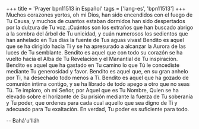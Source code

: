 +++
title = 'Prayer bpn11513 in Español'
tags = ['lang-es', 'bpn11513']
+++
Muchos corazones yertos, oh mi Dios, han sido encendidos con el fuego de Tu Causa, y muchos de cuantos estaban dormidos han sido despertados por la dulzura de Tu voz. ¡Cuántos son los extraños que han buscado abrigo a la sombra del árbol de Tu unicidad, y cuán numerosos los sedientos que han anhelado en Tus días la fuente de Tus aguas vivas!
Bendito es aquel que se ha dirigido hacia Ti y se ha apresurado a alcanzar la Aurora de las luces de Tu semblante. Bendito es aquel que con todo su corazón se ha vuelto hacia el Alba de Tu Revelación y el Manantial de Tu inspiración. Bendito es aquel que ha gastado en Tu camino lo que Tú le concediste mediante Tu generosidad y favor. Bendito es aquel que, en su gran anhelo por Ti, ha desechado todo menos a Ti. Bendito es aquel que ha gozado de comunión íntima contigo, y se ha librado de todo apego a otro que no seas Tú.
Te imploro, oh mi Señor, por Aquel que es Tu Nombre, Quien se ha elevado sobre el horizonte de Su prisión mediante la fuerza de Tu soberanía y Tu poder, que ordenes para cada cual aquello que sea digno de Ti y adecuado para Tu exaltación.
En verdad, Tu poder es suficiente para todo.

-- Bahá'u'lláh
